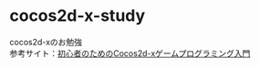 # cocos2d-x-study

cocos2d-xのお勉強  
参考サイト：[初心者のためのCocos2d-xゲームプログラミング入門](https://www.tuyano.com/index2?id=9486003)